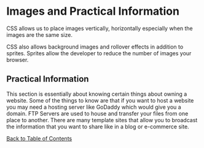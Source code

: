 # Images and Practical Information

CSS allows us to  place images vertically, horizontally  especially when the images are the same size.

CSS also allows background images and rollover effects in addition to sprites. Sprites allow the developer to reduce the number of images your browser. 

## Practical Information

This section is essentially about knowing certain things about owning a website. Some of the things to know are that if you want to host a website you may need a hosting server like GoDaddy which would give you a domain. FTP Servers are used to house and transfer your files from one place to another. There are many template sites that allow you to broadcast the information that you want to share like in a blog or e-commerce site. 



[Back to Table of Contents](/README.md)